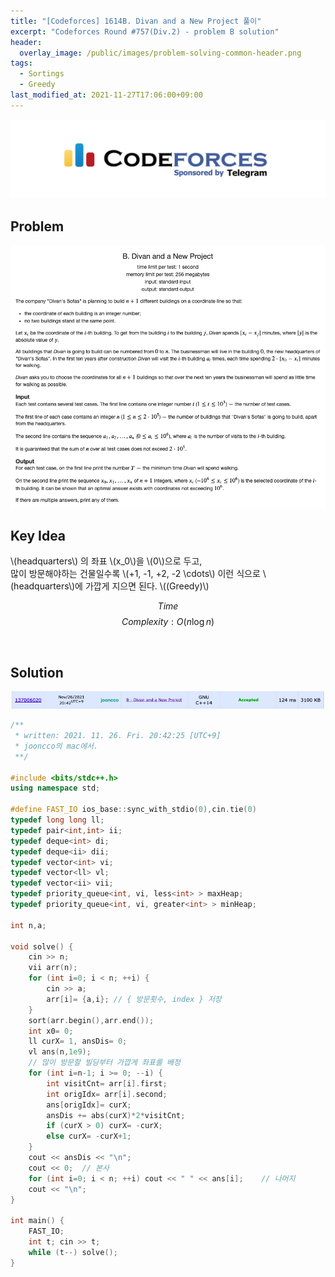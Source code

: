 ```yaml
---
title: "[Codeforces] 1614B. Divan and a New Project 풀이"
excerpt: "Codeforces Round #757(Div.2) - problem B solution"
header:
  overlay_image: /public/images/problem-solving-common-header.png
tags:
  - Sortings
  - Greedy
last_modified_at: 2021-11-27T17:06:00+09:00
---
```

<a href="https://codeforces.com/">
    <img src="/public/images/codeforces-logo.jpeg"/>
</a>

## Problem
<a href="https://codeforces.com/contest/1614/problem/B">
    <img src="/public/images/codeforces-1614B.png"/>
</a>

<br/>

## Key Idea
\\(headquarters\\) 의 좌표 \\(x_0\\)을 \\(0\\)으로 두고,  
많이 방문해야하는 건물일수록 \\(+1, -1, +2, -2 \cdots\\) 이런 식으로 \\(headquarters\\)에 가깝게 지으면 된다. \\((Greedy)\\)

$$ Time $$ $$ Complexity: O(n \log n) $$

<br/>

## Solution
<img src="/public/images/codeforces-1614B-result.png"/>

```cpp
/**
 * written: 2021. 11. 26. Fri. 20:42:25 [UTC+9]
 * jooncco의 mac에서.
 **/
 
#include <bits/stdc++.h>
using namespace std;
 
#define FAST_IO ios_base::sync_with_stdio(0),cin.tie(0)
typedef long long ll;
typedef pair<int,int> ii;
typedef deque<int> di;
typedef deque<ii> dii;
typedef vector<int> vi;
typedef vector<ll> vl;
typedef vector<ii> vii;
typedef priority_queue<int, vi, less<int> > maxHeap;
typedef priority_queue<int, vi, greater<int> > minHeap;
 
int n,a;
 
void solve() {
    cin >> n;
    vii arr(n);
    for (int i=0; i < n; ++i) {
        cin >> a;
        arr[i]= {a,i}; // { 방문횟수, index } 저장
    }
    sort(arr.begin(),arr.end());
    int x0= 0;
    ll curX= 1, ansDis= 0;
    vl ans(n,1e9);
    // 많이 방문할 빌딩부터 가깝게 좌표를 배정
    for (int i=n-1; i >= 0; --i) {
        int visitCnt= arr[i].first;
        int origIdx= arr[i].second;
        ans[origIdx]= curX;
        ansDis += abs(curX)*2*visitCnt;
        if (curX > 0) curX= -curX;
        else curX= -curX+1;
    }
    cout << ansDis << "\n";
    cout << 0;  // 본사
    for (int i=0; i < n; ++i) cout << " " << ans[i];    // 나머지
    cout << "\n";
}

int main() {
    FAST_IO;
    int t; cin >> t;
    while (t--) solve();
}

```